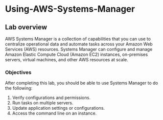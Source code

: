 # Using-AWS-Systems-Manager

## Lab overview
AWS Systems Manager is a collection of capabilities that you can use to centralize operational data and automate tasks across your Amazon Web Services (AWS) resources. Systems Manager can configure and manage Amazon Elastic Compute Cloud (Amazon EC2) instances, on-premises servers, virtual machines, and other AWS resources at scale. 
### Objectives
After completing this lab, you should be able to use Systems Manager to do the following:
1. Verify configurations and permissions.
2. Run tasks on multiple servers.
3. Update application settings or configurations.
4. Access the command line on an instance.
